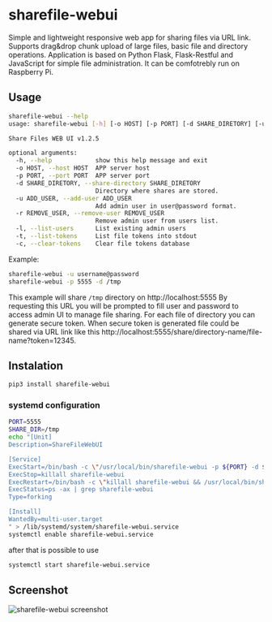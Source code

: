 # sharefile-webui

Simple and lightweight responsive web app for sharing files via URL link. Supports drag&drop chunk upload of large files, basic file and directory operations.
Application is based on Python Flask, Flask-Restful and JavaScript for simple file 
administration. It can be comfotrebly run on Raspberry Pi.

## Usage
```bash
sharefile-webui --help
usage: sharefile-webui [-h] [-o HOST] [-p PORT] [-d SHARE_DIRETORY] [-u ADD_USER] [-r REMOVE_USER] [-l] [-t] [-c]

Share Files WEB UI v1.2.5

optional arguments:
  -h, --help            show this help message and exit
  -o HOST, --host HOST  APP server host
  -p PORT, --port PORT  APP server port
  -d SHARE_DIRETORY, --share-directory SHARE_DIRETORY
                        Directory where shares are stored.
  -u ADD_USER, --add-user ADD_USER
                        Add admin user in user@password format.
  -r REMOVE_USER, --remove-user REMOVE_USER
                        Remove admin user from users list.
  -l, --list-users      List existing admin users
  -t, --list-tokens     List file tokens into stdout
  -c, --clear-tokens    Clear file tokens database
```
Example:
```bash
sharefile-webui -u username@password
sharefile-webui -p 5555 -d /tmp
```
This example will share `/tmp` directory on http://localhost:5555
By requesting this URL you will be prompted to fill user and password 
to access admin UI to manage file sharing. For each file of directory you can 
generate secure token. When secure token is generated file could be shared
via URL link like this http://localhost:5555/share/directory-name/file-name?token=12345.

## Instalation
```bash
pip3 install sharefile-webui
```

### systemd configuration
```bash
PORT=5555
SHARE_DIR=/tmp
echo "[Unit]
Description=ShareFileWebUI

[Service]
ExecStart=/bin/bash -c \"/usr/local/bin/sharefile-webui -p ${PORT} -d ${SHARE_DIR}  >> /var/log/sharefile-webui.log 2>&1 &\"
ExecStop=killall sharefile-webui
ExecRestart=/bin/bash -c \"killall sharefile-webui && /usr/local/bin/sharefile-webui  -p ${PORT} -d ${SHARE_DIR} >> /var/log/sharefile-webui.log 2>&1 &\"
ExecStatus=ps -ax | grep sharefile-webui
Type=forking

[Install]
WantedBy=multi-user.target
" > /lib/systemd/system/sharefile-webui.service
systemctl enable sharefile-webui.service
```
after that is possible to use
```bash
systemctl start sharefile-webui.service
```

## Screenshot
![sharefile-webui screenshot](https://gitlab.com/alda78/sharefile-webui/-/raw/master/sharefile-webui.png)